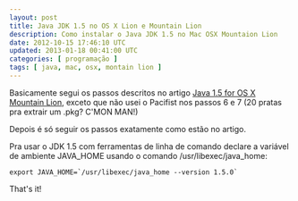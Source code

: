 ```yaml
---           
layout: post
title: Java JDK 1.5 no OS X Lion e Mountain Lion
description: Como instalar o Java JDK 1.5 no Mac OSX Mountaion Lion
date: 2012-10-15 17:46:10 UTC
updated: 2013-01-18 00:41:00 UTC
categories: [ programação ]
tags: [ java, mac, osx, montain lion ]
---
```


Basicamente segui os passos descritos no artigo [Java 1.5 for OS X Mountain Lion](http://www.s-seven.net/java_15_mountain_lion), exceto que não usei o Pacifist nos passos 6 e 7 (20 pratas pra extrair um .pkg? C'MON MAN!)

<script src="https://gist.github.com/3893866.js?file=extract_JavaForMacOSX10_5Update10.sh">
</script>

Depois é só seguir os passos exatamente como estão no artigo.

Pra usar o JDK 1.5 com ferramentas de linha de comando declare a variável de ambiente JAVA_HOME usando o comando /usr/libexec/java_home:

    export JAVA_HOME=`/usr/libexec/java_home --version 1.5.0`

That's it!

